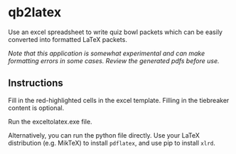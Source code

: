 # qb2latex
Use an excel spreadsheet to write quiz bowl packets which can be easily converted into formatted LaTeX packets.

*Note that this application is somewhat experimental and can make formatting errors in some cases. Review the generated pdfs before use.*

## Instructions

Fill in the red-highlighted cells in the excel template. Filling in the tiebreaker content is optional.

Run the exceltolatex.exe file.

Alternatively, you can run the python file directly. Use your LaTeX distribution (e.g. MikTeX) to install `pdflatex`, and use pip to install `xlrd`.
